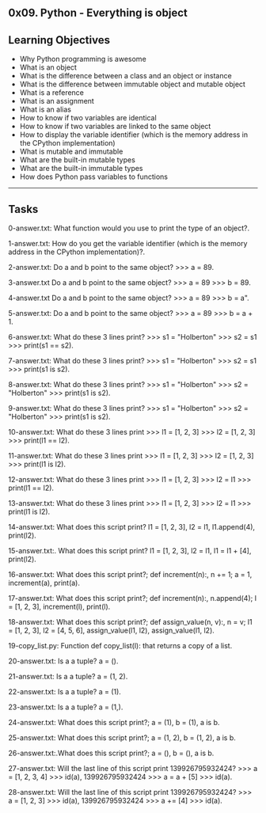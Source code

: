 0x09. Python - Everything is object
---
Learning Objectives
---
- Why Python programming is awesome
- What is an object
- What is the difference between a class and an object or instance
- What is the difference between immutable object and mutable object
- What is a reference
- What is an assignment
- What is an alias
- How to know if two variables are identical
- How to know if two variables are linked to the same object
- How to display the variable identifier (which is the memory address in the CPython implementation)
- What is mutable and immutable
- What are the built-in mutable types
- What are the built-in immutable types
- How does Python pass variables to functions

---
Tasks
---
0-answer.txt: What function would you use to print the type of an object?.

1-answer.txt: How do you get the variable identifier (which is the memory address in the CPython implementation)?.

2-answer.txt: Do a and b point to the same object? >>> a = 89.

3-answer.txt Do a and b point to the same object? >>> a = 89 >>> b = 89.

4-answer.txt Do a and b point to the same object? >>> a = 89 >>> b = a".

5-answer.txt: Do a and b point to the same object? >>> a = 89 >>> b = a + 1.

6-answer.txt: What do these 3 lines print? >>> s1 = "Holberton" >>> s2 = s1 >>> print(s1 == s2).

7-answer.txt: What do these 3 lines print? >>> s1 = "Holberton" >>> s2 = s1 >>> print(s1 is s2).

8-answer.txt: What do these 3 lines print? >>> s1 = "Holberton" >>> s2 = "Holberton" >>> print(s1 is s2).

9-answer.txt: What do these 3 lines print? >>> s1 = "Holberton" >>> s2 = "Holberton" >>> print(s1 is s2).

10-answer.txt: What do these 3 lines print >>> l1 = [1, 2, 3] >>> l2 = [1, 2, 3] >>> print(l1 == l2).

11-answer.txt: What do these 3 lines print >>> l1 = [1, 2, 3] >>> l2 = [1, 2, 3] >>> print(l1 is l2).

12-answer.txt: What do these 3 lines print >>> l1 = [1, 2, 3] >>> l2 = l1 >>> print(l1 == l2).

13-answer.txt: What do these 3 lines print >>> l1 = [1, 2, 3] >>> l2 = l1 >>> print(l1 is l2).

14-answer.txt: What does this script print? l1 = [1, 2, 3], l2 = l1, l1.append(4), print(l2).

15-answer.txt:. What does this script print? l1 = [1, 2, 3], l2 = l1, l1 = l1 + [4], print(l2).

16-answer.txt: What does this script print?; def increment(n):, n += 1; a = 1, increment(a), print(a).

17-answer.txt: What does this script print?; def increment(n):, n.append(4); l = [1, 2, 3], increment(l), print(l).

18-answer.txt: What does this script print?; def assign_value(n, v):, n = v; l1 = [1, 2, 3], l2 = [4, 5, 6], assign_value(l1, l2), assign_value(l1, l2).

19-copy_list.py: Function def copy_list(l): that returns a copy of a list.

20-answer.txt: Is a a tuple? a = ().

21-answer.txt: Is a a tuple? a = (1, 2).

22-answer.txt: Is a a tuple? a = (1).

23-answer.txt: Is a a tuple? a = (1,).

24-answer.txt: What does this script print?; a = (1), b = (1), a is b.

25-answer.txt: What does this script print?; a = (1, 2), b = (1, 2), a is b.

26-answer.txt:.What does this script print?; a = (), b = (), a is b.

27-answer.txt: Will the last line of this script print 139926795932424? >>> a = [1, 2, 3, 4] >>> id(a), 139926795932424 >>> a = a + [5] >>> id(a).

28-answer.txt: Will the last line of this script print 139926795932424? >>> a = [1, 2, 3] >>> id(a), 139926795932424 >>> a += [4] >>> id(a).